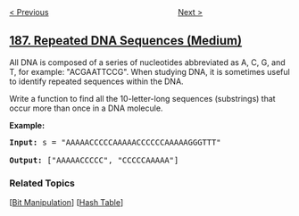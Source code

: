 <!--|This file generated by command(leetcode description); DO NOT EDIT.    |-->
<!--+----------------------------------------------------------------------+-->
<!--|@author    openset <openset.wang@gmail.com>                           |-->
<!--|@link      https://github.com/openset                                 |-->
<!--|@home      https://github.com/tonymontaro/leetcode-hints                        |-->
<!--+----------------------------------------------------------------------+-->

[< Previous](https://github.com/tonymontaro/leetcode-hints/tree/master/problems/reverse-words-in-a-string-ii "Reverse Words in a String II")
　　　　　　　　　　　　　　　　
[Next >](https://github.com/tonymontaro/leetcode-hints/tree/master/problems/best-time-to-buy-and-sell-stock-iv "Best Time to Buy and Sell Stock IV")

## [187. Repeated DNA Sequences (Medium)](https://leetcode.com/problems/repeated-dna-sequences "重复的DNA序列")

<p>All DNA is composed of a series of nucleotides abbreviated as A, C, G, and T, for example: &quot;ACGAATTCCG&quot;. When studying DNA, it is sometimes useful to identify repeated sequences within the DNA.</p>

<p>Write a function to find all the 10-letter-long sequences (substrings) that occur more than once in a DNA molecule.</p>

<p><strong>Example:</strong></p>

<pre>
<strong>Input:</strong> s = &quot;AAAAACCCCCAAAAACCCCCCAAAAAGGGTTT&quot;

<strong>Output:</strong> [&quot;AAAAACCCCC&quot;, &quot;CCCCCAAAAA&quot;]
</pre>

### Related Topics
  [[Bit Manipulation](https://github.com/tonymontaro/leetcode-hints/tree/master/tag/bit-manipulation/README.md)]
  [[Hash Table](https://github.com/tonymontaro/leetcode-hints/tree/master/tag/hash-table/README.md)]
